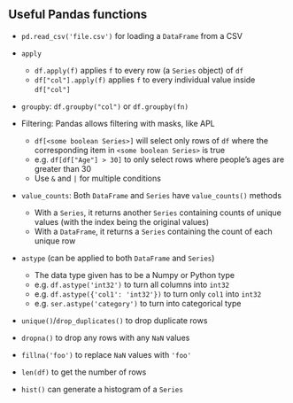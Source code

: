 
## Useful Pandas functions

- `pd.read_csv('file.csv')` for loading a `DataFrame` from a CSV
- `apply`
    - `df.apply(f)` applies `f` to every row (a `Series` object) of `df`
    - `df["col"].apply(f)` applies `f` to every individual value inside `df["col"]`
- `groupby`: `df.groupby("col")` or `df.groupby(fn)`
- Filtering: Pandas allows filtering with masks, like APL
    - `df[<some boolean Series>]` will select only rows of `df` where the corresponding item in `<some boolean Series>` is true
    - e.g. `df[df["Age"] > 30]` to only select rows where people’s ages are greater than 30
    - Use `&` and `|` for multiple conditions
- `value_counts`: Both `DataFrame` and `Series` have `value_counts()` methods
    - With a `Series`, it returns another `Series` containing counts of unique values (with the index being the original values)
    - With a `DataFrame`, it returns a `Series` containing the count of each unique row
- `astype` (can be applied to both `DataFrame` and `Series`)
    - The data type given has to be a Numpy or Python type
    - e.g. `df.astype('int32')` to turn all columns into `int32`
    - e.g. `df.astype({'col1': 'int32'})` to turn only `col1` into `int32`
    - e.g. `ser.astype('category')` to turn into categorical type
- `unique()`/`drop_duplicates()` to drop duplicate rows
- `dropna()` to drop any rows with any `NaN` values
- `fillna('foo')` to replace `NaN` values with `'foo'`
- `len(df)` to get the number of rows

- `hist()` can generate a histogram of a `Series`